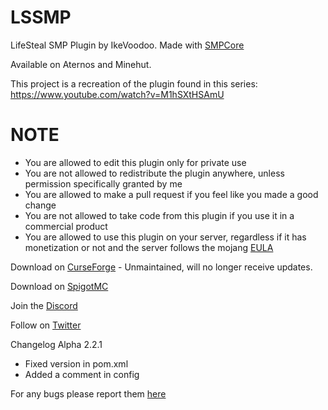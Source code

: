 # LSSMP
LifeSteal SMP Plugin by IkeVoodoo. Made with [SMPCore](https://github.com/IkeVoodoo/SMPCore)

Available on Aternos and Minehut.

This project is a recreation of the plugin found in this series: https://www.youtube.com/watch?v=M1hSXtHSAmU

# NOTE

  - You are allowed to edit this plugin only for private use
  - You are not allowed to redistribute the plugin anywhere, unless permission specifically granted by me
  - You are allowed to make a pull request if you feel like you made a good change
  - You are not allowed to take code from this plugin if you use it in a commercial product
  - You are allowed to use this plugin on your server, regardless if it has monetization or not and the server follows the mojang [EULA](https://account.mojang.com/documents/minecraft_eula)

Download on [CurseForge](https://www.curseforge.com/minecraft/bukkit-plugins/lifesteal-smp-plugin) - Unmaintained, will no longer receive updates.

Download on [SpigotMC](https://www.spigotmc.org/resources/lifesteal-smp-plugin.94387/)

Join the [Discord](https://refinedtech.dev/discord)

Follow on [Twitter](https://refinedtech.dev/twitter)

Changelog Alpha 2.2.1

- Fixed version in pom.xml
- Added a comment in config

For any bugs please report them [here](https://refinedtech.dev/discord)
